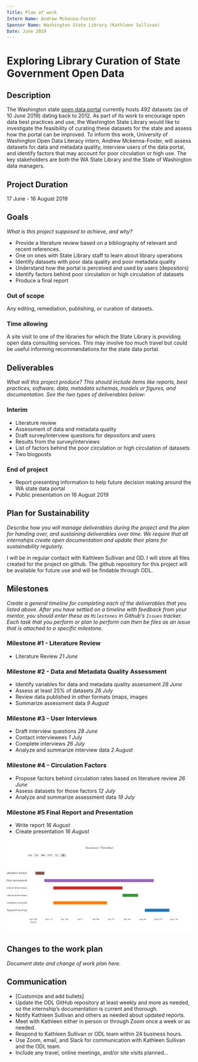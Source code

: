 ```yaml
---
Title: Plan of work
Intern Name: Andrew Mckenna-Foster
Sponsor Name: Washington State Library (Kathleen Sullivan)
Date: June 2019
---
```


# Exploring Library Curation of State Government Open Data

## Description  

The Washington state [open data portal](https://data.wa.gov/browse?limitTo=datasets) currently hosts 492 datasets (as of 10 June 2019) dating back to 2012. As part of its work to encourage open data best practices and use, the Washington State Library would like to investigate the feasibility of curating these datasets for the state and assess how the portal can be improved. To inform this work, University of Washington Open Data Literacy intern, Andrew Mckenna-Foster, will assess datasets for data and metadata quality, interview users of the data portal, and identify factors that may account for poor circulation or high use. The key stakeholders are both the WA State Library and the State of Washington data managers.

## Project Duration

17 June - 16 August 2019

## Goals     
*What is this project supposed to achieve, and why?*

- Provide a literature review based on a bibliography of relevant and recent references.
- One on ones with State Library staff to learn about library operations
- Identify datasets with poor data quality and poor metadata quality
- Understand how the portal is perceived and used by users  (depositors)
- Identify factors behind poor circulation or high circulation of datasets
- Produce a final report

### Out of scope
Any editing, remediation, publishing, or curation of datasets.

### Time allowing
A site visit to one of the libraries for which the State Library is providing open data consulting services. This may involve too much travel but could be useful informing recommendations for the state data portal.  

## Deliverables    
*What will this project produce? This should include items like reports, best practices, software, data, metadata schemas, models or figures, and documentation. See the two types of deliverables below:*

### Interim     
- Literature review 
- Assessment of data and metadata quality
- Draft survey/interview questions for depositors and users
- Results from the survey/interviews
- List of factors behind the poor circulation or high circulation of datasets
- Two blogposts

### End of project

- Report presenting information to help future decision making around the WA state data portal
- Public presentation on 16 August 2019


## Plan for Sustainability       
*Describe how you will manage deliverables during the project and the plan for handing over, and sustaining deliverables over time. We require that all internships create open documentation and update their plans for sustainability regularly.*

I will be in regular contact with Kathleen Sullivan and OD. I will store all files created for the project on github. The github repository for this project will be available for future use and will be findable through ODL.

## Milestones    
*Create a general timeline for completing each of the deliverables that you listed above. After you have settled on a timeline with feedback from your mentor, you should enter these as `Milestones` in Github's `Issues` tracker. Each task that you perform or plan to perform can then be files as an issue that is attached to a specific milestone.*

### Milestone #1 - Literature Review
- Literature Review *21 June*

### Milestone #2 - Data and Metadata Quality Assessment
- Identify variables for data and metadata quality assessment *28 June*
- Assess at least 25% of datasets *26 July*
- Review data published in other formats (maps, images 
- Summarize assessment data *9 August*

### Milestone #3 - User Interviews
- Draft interview questions *28 June*
- Contact interviewees *1 July*
- Complete interviews *26 July*
- Analyze and summarize interview data *2 August*

### Milestone #4 - Circulation Factors
- Propose factors behind circulation rates based on literature review *26 June*
- Assess datasets for those factors *12 July*
- Analyze and summarize assessment data *19 July*

### Milestone #5 Final Report and Presentation
- Write report *16 August*
- Create presentation *16 August*

![Milestones](https://github.com/OpenDataLiteracy/WSL-AMF/blob/master/ODL-Timeline.png)

## Changes to the work plan
*Document date and change of work plan here.*

## Communication

- [Customize and add bullets]
- Update the ODL GitHub repository at least weekly and more as needed, so the internship’s documentation is current and thorough.
- Notify Kathleen Sullivan and others as needed about updated reports.
- Meet with Kathleen either in person or through Zoom once a week or as needed.
- Respond to Kathleen Sullivan or ODL team within 24 business hours.
- Use Zoom, email, and Slack for communication with Kathleen Sullivan and the ODL team.
- Include any travel, online meetings, and/or site visits planned...

